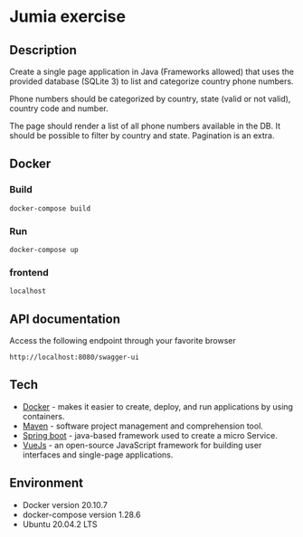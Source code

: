 # Jumia exercise

## Description

Create a single page application in Java (Frameworks allowed) that uses the provided database (SQLite 3) to list and categorize country phone numbers.

Phone numbers should be categorized by country, state (valid or not valid), country code and number.

The page should render a list of all phone numbers available in the DB. It should be possible to filter by country and state. Pagination is an extra.

## Docker
### Build
```
docker-compose build
```
### Run
```
docker-compose up
```
### frontend
```
localhost
```

## API documentation

Access the following endpoint through your favorite browser

`http://localhost:8080/swagger-ui`

## Tech

* [Docker] - makes it easier to create, deploy, and run applications by using containers.
* [Maven] - software project management and comprehension tool.
* [Spring boot] - java-based framework used to create a micro Service.
* [VueJs] - an open-source JavaScript framework for building user interfaces and single-page applications.

## Environment
* Docker version 20.10.7
* docker-compose version 1.28.6
* Ubuntu 20.04.2 LTS

[Docker]: <https://www.docker.com/>
[Maven]: <https://maven.apache.org/>
[Spring boot]: <https://spring.io/projects/spring-boot>
[VueJs]: <https://vuejs.org>